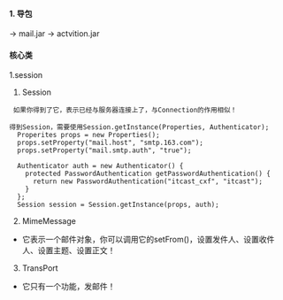 #### 1. 导包
-> mail.jar
-> actvition.jar
#### 核心类
1.session
1. Session
```
 如果你得到了它，表示已经与服务器连接上了，与Connection的作用相似！
 
得到Session，需要使用Session.getInstance(Properties, Authenticator);
  Properites props = new Properties();
  props.setProperty("mail.host", "smtp.163.com");
  props.setProperty("mail.smtp.auth", "true");

  Authenticator auth = new Authenticator() {
    protected PasswordAuthentication getPasswordAuthentication() {
      return new PasswordAuthentication("itcast_cxf", "itcast");
    }
  };
  Session session = Session.getInstance(props, auth);
```
2. MimeMessage
- 它表示一个邮件对象，你可以调用它的setFrom()，设置发件人、设置收件人、设置主题、设置正文！


3. TransPort
- 它只有一个功能，发邮件！